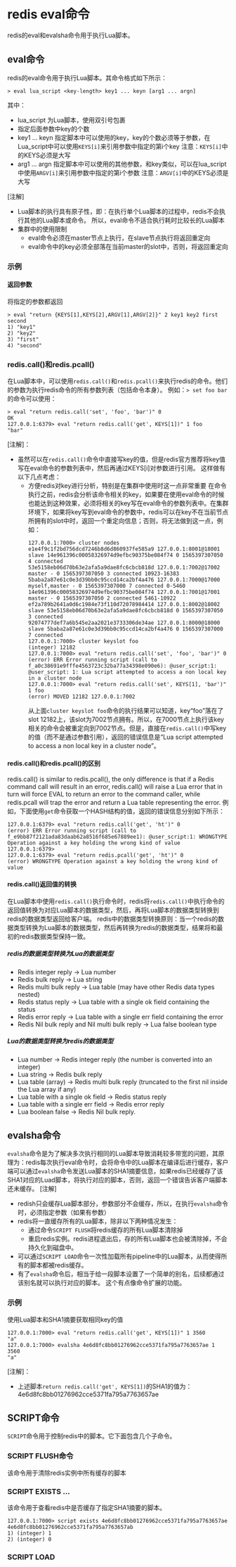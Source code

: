 # redis eval命令
redis的eval和evalsha命令用于执行Lua脚本。

## eval命令
redis的eval命令用于执行Lua脚本。其命令格式如下所示：
```
> eval lua_script <key-length> key1 ... keyn [arg1 ... argn]
```
其中：
+ lua_script
    为Lua脚本，使用双引号包裹
+ <key-length>
    指定后面参数中key的个数
+ key1 ... keyn
    指定脚本中可以使用的key，key的个数必须等于参数<key-length>，在Lua_script中可以使用`KEYS[i]`来引用参数中指定的第i个key
    注意：`KEYS[i]`中的KEYS必须是大写
+ arg1 ... argn
    指定脚本中可以使用的其他参数，和key类似，可以在lua_script中使用`ARGV[i]`来引用参数中指定的第i个参数
    注意：`ARGV[i]`中的KEYS必须是大写

[注解]
+ Lua脚本的执行具有原子性，即：在执行单个Lua脚本的过程中，redis不会执行其他的Lua脚本或命令。
    所以，eval命令不适合执行耗时比较长的Lua脚本
+ 集群中的使用限制
    - eval命令必须在master节点上执行，在slave节点执行将返回重定向
    - eval命令中的key必须全部落在当前master的slot中，否则，将返回重定向

### 示例
#### 返回参数
将指定的参数都返回
```
> eval "return {KEYS[1],KEYS[2],ARGV[1],ARGV[2]}" 2 key1 key2 first second
1) "key1"
2) "key2"
3) "first"
4) "second"
```

### redis.call()和redis.pcall()
在Lua脚本中，可以使用`redis.call()`和`redis.pcall()`来执行redis的命令。他们的参数为执行redis命令的所有参数列表（包括命令本身）。
例如：`> set foo bar`的命令可以使用：
```
> eval "return redis.call('set', 'foo', 'bar')" 0
OK
127.0.0.1:6379> eval "return redis.call('get', KEYS[1])" 1 foo
"bar"
```
[注解]：
+ 虽然可以在`redis.call()`命令中直接写key的值，但是redis官方推荐将key值写在eval命令的参数列表中，然后再通过KEYS[i]对参数进行引用。
    这样做有以下几点考虑：
    - 方便redis对key进行分析，特别是在集群中使用时这一点非常重要
        在命令执行之前，redis会分析该命令相关的key，如果要在使用eval命令的时候也能达到这种效果，必须将相关的key写在eval命令的参数列表中。在集群环境下，如果将key写到eval命令的参数中，redis可以在key不在当前节点所拥有的slot中时，返回一个重定向信息；否则，将无法做到这一点，例如：
        ```
        127.0.0.1:7000> cluster nodes
        e1e4f9c1f2bd756dcd7246b8d6d860937fe585a9 127.0.0.1:8001@18001 slave 14e961396c00058326974d9efbc90375be084f74 0 1565397307050 4 connected
        53e5158eb06d70b63e2afa5a9dae8fc6cbcb818d 127.0.0.1:7002@17002 master - 0 1565397307050 3 connected 10923-16383
        5baba2a87e61c0e3d39bb0c95ccd14ca2bf4a476 127.0.0.1:7000@17000 myself,master - 0 1565397307000 7 connected 0-5460
        14e961396c00058326974d9efbc90375be084f74 127.0.0.1:7001@17001 master - 0 1565397307050 2 connected 5461-10922
        ef2a789b2641a0d6c1984e73f110d72078984414 127.0.0.1:8002@18002 slave 53e5158eb06d70b63e2afa5a9dae8fc6cbcb818d 0 1565397307050 3 connected
        92074777def7a6b545e2aa2021e3733306de34ae 127.0.0.1:8000@18000 slave 5baba2a87e61c0e3d39bb0c95ccd14ca2bf4a476 0 1565397307000 7 connected
        127.0.0.1:7000> cluster keyslot foo
        (integer) 12182
        127.0.0.1:7000> eval "return redis.call('set', 'foo', 'bar')" 0
        (error) ERR Error running script (call to f_a0c38691e9fffe4563723c32ba77a34398e090e6): @user_script:1: @user_script: 1: Lua script attempted to access a non local key in a cluster node 
        127.0.0.1:7000> eval "return redis.call('set', KEYS[1], 'bar')" 1 foo
        (error) MOVED 12182 127.0.0.1:7002
        ```
        从上面`cluster keyslot foo`命令的执行结果可以知道，key“foo”落在了slot 12182上，该slot为7002节点拥有。所以，在7000节点上执行该key相关的命令会被重定向到7002节点。但是，直接在`redis.call()`中写key的值（而不是通过参数引用），返回的错误信息是“Lua script attempted to access a non local key in a cluster node”。
    

#### redis.call()和redis.pcall()的区别
redis.call() is similar to redis.pcall(), the only difference is that if a Redis command call will result in an error, redis.call() will raise a Lua error that in turn will force EVAL to return an error to the command caller, while redis.pcall will trap the error and return a Lua table representing the error.
例如，下面使用`get`命令获取一个HASH结构的值，返回的错误信息分别如下所示：
```
127.0.0.1:6379> eval "return redis.call('get', 'ht')" 0
(error) ERR Error running script (call to f_e9bb87f2121ada83daab62a8516f685e67889ee1): @user_script:1: WRONGTYPE Operation against a key holding the wrong kind of value 
127.0.0.1:6379> 
127.0.0.1:6379> eval "return redis.pcall('get', 'ht')" 0
(error) WRONGTYPE Operation against a key holding the wrong kind of value
```

#### redis.call()返回值的转换
在Lua脚本中使用`redis.call()`执行命令时，redis将`redis.call()`中执行命令的返回值转换为对应Lua脚本的数据类型，然后，再将Lua脚本的数据类型转换到redis的数据类型返回给客户端。
redis中的数据类型转换原则：当一个redis的数据类型转换为Lua脚本的数据类型，然后再转换为redis的数据类型，结果将和最初的redis数据类型保持一致。

##### redis的数据类型转换为Lua的数据类型
+ Redis integer reply -> Lua number
+ Redis bulk reply -> Lua string
+ Redis multi bulk reply -> Lua table (may have other Redis data types nested)
+ Redis status reply -> Lua table with a single ok field containing the status
+ Redis error reply -> Lua table with a single err field containing the error
+ Redis Nil bulk reply and Nil multi bulk reply -> Lua false boolean type

##### Lua的数据类型转换为redis的数据类型
+ Lua number -> Redis integer reply (the number is converted into an integer)
+ Lua string -> Redis bulk reply
+ Lua table (array) -> Redis multi bulk reply (truncated to the first nil inside the Lua array if any)
+ Lua table with a single ok field -> Redis status reply
+ Lua table with a single err field -> Redis error reply
+ Lua boolean false -> Redis Nil bulk reply.


## evalsha命令
`evalsha`命令是为了解决多次执行相同的Lua脚本导致消耗较多带宽的问题，其原理为：redis每次执行eval命令时，会将命令中的Lua脚本在编译后进行缓存，客户端可以通过`evalsha`命令发送Lua脚本的SHA1摘要信息，如果redis已经缓存了该SHA1对应的Luad脚本，将执行对应的脚本，否则，返回一个错误告诉客户端脚本还未缓存。
[注解]
+ redish只会缓存Lua脚本部分，参数部分不会缓存，所以，在执行`evalsha`命令时，必须指定参数（如果有参数）
+ redis将一直缓存所有的Lua脚本，除非以下两种情况发生：
    - 通过命令`SCRIPT FLUSH`将redis缓存的所有Lua脚本清除掉
    - 重启redis实例。redis进程退出后，存的所有Lua脚本也会被清除掉，不会持久化到磁盘中。
+ 可以通过`SCRIPT LOAD`命令一次性加载所有pipeline中的Lua脚本，从而使得所有的脚本都被redis缓存。
+ 有了`evalsha`命令后，相当于给一段脚本设置了一个简单的别名，后续都通过该别名就可以执行对应的脚本。
    这个有点像命令扩展的功能。

### 示例
使用Lua脚本和SHA1摘要获取相同key的值
```
127.0.0.1:7000> eval "return redis.call('get', KEYS[1])" 1 3560
"a"
127.0.0.1:7000> evalsha 4e6d8fc8bb01276962cce5371fa795a7763657ae 1 3560
"a"
```
[注解]：
+ 上述脚本`return redis.call('get', KEYS[1])`的SHA1的值为：4e6d8fc8bb01276962cce5371fa795a7763657ae

## SCRIPT命令
`SCRIPT`命令用于控制redis中的脚本。它下面包含几个子命令。

### SCRIPT FLUSH命令
该命令用于清除redis实例中所有缓存的脚本

### SCRIPT EXISTS <sha1> ... <shan>
该命令用于查看redis中是否缓存了指定SHA1摘要的脚本。
```
127.0.0.1:7000> script exists 4e6d8fc8bb01276962cce5371fa795a7763657ae 4e6d8fc8bb01276962cce5371fa795a7763657ab
1) (integer) 1
2) (integer) 0
```

### SCRIPT LOAD <script>
该命令用于加载并缓存指定的脚本。一次只能加载一个脚本

#### 示例
用sha1替代`hset`命令和`hget`命令
```
127.0.0.1:6379> script load "return redis.call('hset', KEYS[1], ARGV[1], ARGV[2])"
"3438b55821591797eb5646060b77fce104b42da6"
127.0.0.1:6379> script load "return redis.call('hget', KEYS[1], ARGV[1])"
"881a2828a2c9bdbe6e9aab5f48b66617185ddbc3"
127.0.0.1:6379> evalsha 3438b55821591797eb5646060b77fce104b42da6 1 family papa setamv
(integer) 1
127.0.0.1:6379> evalsha 881a2828a2c9bdbe6e9aab5f48b66617185ddbc3 1 family papa
"setamv"
```

### SCRIPT KILL
该命令用于中断一个执行了非常长时间的脚本
[注解]：
+ `SCRIPT KILL`命令只能用于脚本执行过程中还未修改redis中的数据的情况（只读类型的脚本显然在执行过程中的任何时点都是满足该条件的）

## Lua脚本的调试
redis实现了一种基于client/server模式的Lua脚本调试框架。使用方法参考官方文档：https://redis.io/topics/ldb

### 可视化debug插件
Intellij IDEA中有插件可以进行可视化调试，必须安装两个插件，分别是“EmmyLua”和“iedis”
+ EmmyLua插件用于支持Lua脚本语言的编写
+ iedis插件用于redis debugger，但该插件是收费的，破解参考：https://blog.csdn.net/qq_15071263/article/details/79759973

### 示例
#### 简单的示例调试
具体使用方法为：
1. 创建一个脚本文件，将需要调试的lua脚本写入文件中，假设为 test.lua，内容如下所示：
    ```
    [root@izwz95n8068u7u1zz5oihcz redis-cluster]# cat test.lua 
    return redis.call('hmget', KEYS[1], ARGV[1], ARGV[2])
    ```
2. 使用redis-cli以debugger模式连接redis服务器并debug
    debug的过程如下所示：
    ```
    # ./redis-cli -p 6379 --ldb --eval ./test.lua family , papa mama
    Lua debugging session started, please use:
    quit    -- End the session.
    restart -- Restart the script in debug mode again.
    help    -- Show Lua script debugging commands.

    * Stopped at 1, stop reason = step over
    -> 1   return redis.call('hmget', KEYS[1], ARGV[1], ARGV[2])

    lua debugger> help
    Redis Lua debugger help:
    [h]elp               Show this help.
    [s]tep               Run current line and stop again.
    [n]ext               Alias for step.
    [c]continue          Run till next breakpoint.
    [l]list              List source code around current line.
    [l]list [line]       List source code around [line].
                        line = 0 means: current position.
    [l]list [line] [ctx] In this form [ctx] specifies how many lines
                        to show before/after [line].
    [w]hole              List all source code. Alias for 'list 1 1000000'.
    [p]rint              Show all the local variables.
    [p]rint <var>        Show the value of the specified variable.
                        Can also show global vars KEYS and ARGV.
    [b]reak              Show all breakpoints.
    [b]reak <line>       Add a breakpoint to the specified line.
    [b]reak -<line>      Remove breakpoint from the specified line.
    [b]reak 0            Remove all breakpoints.
    [t]race              Show a backtrace.
    [e]eval <code>       Execute some Lua code (in a different callframe).
    [r]edis <cmd>        Execute a Redis command.
    [m]axlen [len]       Trim logged Redis replies and Lua var dumps to len.
                        Specifying zero as <len> means unlimited.
    [a]bort              Stop the execution of the script. In sync
                        mode dataset changes will be retained.

    Debugger functions you can call from Lua scripts:
    redis.debug()        Produce logs in the debugger console.
    redis.breakpoint()   Stop execution like if there was a breakpoing.
                        in the next line of code.

    lua debugger> n
    <redis> hmget family papa mama
    <reply> ["setamv","susie"]

    1) "setamv"
    2) "susie"

    (Lua debugging session ended -- dataset changes rolled back)
    ```
    说明：
    - debugger模式连接redis服务器时可以指定两种不同的方式：
        * --ldb 
            在这种方式下，debug脚本如果有写入数据，最后都将回滚，并且当前的debug过程不影响redis实例的其他连接操作。
        * --ldb-sync-mode
            这种方式成为“Synchronous mode”。在这种方式下，debug脚本写入的数据最终不会回滚，并且是以独占的方式连接到redis实例（即在调试过程中，其他客户端将无法连接到redis实例）。
    - 以debug模式连接server的命令格式为：
        ```
        # redis-cli --ldb --eval <script_file> key1 ... keyn , arg1 ... argn
        ```
        其中：
        * --eval 后面跟lua脚本文件的全路径
        * key1 ... keyn 为脚本中将使用到的key列表（即使用KEYS[i]引用的参数）
        * arg1 ... argn 为脚本中将使用到的参数列表（即使用ARGV[i]引用的参数）
    - 当连接上server后，客户端将显示`lua debugger>`，并等待用户输入后续的命令。可以直接输入help查看帮助信息。

    
#### 复杂的示例调试
下面使用Lua脚本求平均成绩。所有人的成绩都保存到了HSet中，如下所示（will、susie、candy、andy四个人的成绩分别是 85、90、95、100）：
```
127.0.0.1:6379> hmget scores will susie candy andy
1) "85"
2) "90"
3) "98"
4) "100"
```
求平均分的Lua脚本如下所示，脚本中需要接收一个参数KEYS[1]，用于设置求平均分的HSet的key：
```
local persons = redis.call('hkeys', KEYS[1])            -- 取得HSet的所有key，即每个人名，redis的hkeys返回一个列表，映射到Lua中为一个table
local totalScore = 0
local personCnt = 0
for i, v in ipairs(persons) do                          -- 循环每个人
  local score = redis.call('hget', KEYS[1], v)         -- 获取每个人的分值。因为redis
  totalScore = tonumber(totalScore) + tonumber(score)   -- 将每个人的分值加入到总分中
  personCnt = personCnt + 1
end
local avgScore = totalScore / personCnt                 -- 计算平均分
return avgScore
```
[注解]：
+ Lua脚本中不能有全局变量，只能使用局部变量（local声明）。有全局变量将报错，如下所示：
    ```
    (error) ERR Error running script (call to f_660054b928db5f7a17b15f7affc94f40a37c1e8b): @enable_strict_lua:8: user_script:2: Script attempted to create global variable 'persons' 
    ``` 

下面开始使用redis客户端调试Lua脚本（调试过程中可以使用"p"命令查看当前所有Lua变量的值）：
```
# ./src/redis-cli --ldb --eval /opt/workspace/lua/avgscore.lua scores
Lua debugging session started, please use:
quit    -- End the session.
restart -- Restart the script in debug mode again.
help    -- Show Lua script debugging commands.

* Stopped at 2, stop reason = step over
-> 2   local persons = redis.call('hkeys', KEYS[1])
lua debugger> n
<redis> hkeys scores
<reply> ["will","susie","candy","andy"]
* Stopped at 3, stop reason = step over
-> 3   local totalScore = 0
lua debugger> n
* Stopped at 4, stop reason = step over
-> 4   local personCnt = 0
lua debugger> n
* Stopped at 5, stop reason = step over
-> 5   for i, v in ipairs(persons) do
lua debugger> n
* Stopped at 6, stop reason = step over
-> 6     local score = redis.call('hget', KEYS[1], v)
lua debugger> n
<redis> hget scores will
<reply> "85"
* Stopped at 7, stop reason = step over
-> 7     totalScore = tonumber(totalScore) + tonumber(score)
lua debugger> n
* Stopped at 8, stop reason = step over
-> 8     personCnt = personCnt + 1
lua debugger> n
* Stopped at 5, stop reason = step over
-> 5   for i, v in ipairs(persons) do
lua debugger> n
* Stopped at 6, stop reason = step over
-> 6     local score = redis.call('hget', 'scores', v)
lua debugger> n
<redis> hget scores susie
<reply> "90"
* Stopped at 7, stop reason = step over
-> 7     totalScore = tonumber(totalScore) + tonumber(score)
lua debugger> n
* Stopped at 8, stop reason = step over
-> 8     personCnt = personCnt + 1
lua debugger> n
* Stopped at 5, stop reason = step over
-> 5   for i, v in ipairs(persons) do
lua debugger> n
* Stopped at 6, stop reason = step over
-> 6     local score = redis.call('hget', 'scores', v)
lua debugger> n
<redis> hget scores candy
<reply> "98"
* Stopped at 7, stop reason = step over
-> 7     totalScore = tonumber(totalScore) + tonumber(score)
lua debugger> n
* Stopped at 8, stop reason = step over
-> 8     personCnt = personCnt + 1
lua debugger> n
* Stopped at 5, stop reason = step over
-> 5   for i, v in ipairs(persons) do
lua debugger> n
* Stopped at 6, stop reason = step over
-> 6     local score = redis.call('hget', 'scores', v)
lua debugger> n
<redis> hget scores andy
<reply> "100"
* Stopped at 7, stop reason = step over
-> 7     totalScore = tonumber(totalScore) + tonumber(score)
lua debugger> n
* Stopped at 8, stop reason = step over
-> 8     personCnt = personCnt + 1
lua debugger> n
* Stopped at 5, stop reason = step over
-> 5   for i, v in ipairs(persons) do
lua debugger> n
* Stopped at 10, stop reason = step over
-> 10  local avgScore = totalScore / personCnt
lua debugger> n
* Stopped at 11, stop reason = step over
-> 11  return avgScore
lua debugger> n

(integer) 93

(Lua debugging session ended -- dataset changes rolled back)

```

将Lua脚本使用unpack函数简化，如下所示：
```
# cat enhanced_avgscore.lua 
local persons = redis.call('hkeys', KEYS[1])
local totalScore = 0
local scores = redis.call('hmget', KEYS[1], unpack(persons))
for i, s in ipairs(scores) do
  totalScore = tonumber(totalScore) + tonumber(s)
end
local avgScore = totalScore / #scores
return avgScore
```

调试过程如下所示：
```
# ./src/redis-cli --ldb --eval /opt/workspace/lua/enhanced_avgscore.lua scores
Lua debugging session started, please use:
quit    -- End the session.
restart -- Restart the script in debug mode again.
help    -- Show Lua script debugging commands.

* Stopped at 1, stop reason = step over
-> 1   local persons = redis.call('hkeys', KEYS[1])
lua debugger> n
<redis> hkeys scores
<reply> ["will","susie","candy","andy"]
* Stopped at 2, stop reason = step over
-> 2   local totalScore = 0
lua debugger> n
* Stopped at 3, stop reason = step over
-> 3   local scores = redis.call('hmget', KEYS[1], unpack(persons))
lua debugger> n
<redis> hmget scores will susie candy andy
<reply> ["85","90","98","100"]
* Stopped at 4, stop reason = step over
-> 4   for i, s in ipairs(scores) do
lua debugger> n
* Stopped at 5, stop reason = step over
-> 5     totalScore = tonumber(totalScore) + tonumber(s)
lua debugger> n
* Stopped at 4, stop reason = step over
-> 4   for i, s in ipairs(scores) do
lua debugger> n
* Stopped at 5, stop reason = step over
-> 5     totalScore = tonumber(totalScore) + tonumber(s)
lua debugger> n
* Stopped at 4, stop reason = step over
-> 4   for i, s in ipairs(scores) do
lua debugger> n
* Stopped at 5, stop reason = step over
-> 5     totalScore = tonumber(totalScore) + tonumber(s)
lua debugger> n
* Stopped at 4, stop reason = step over
-> 4   for i, s in ipairs(scores) do
lua debugger> n
* Stopped at 5, stop reason = step over
-> 5     totalScore = tonumber(totalScore) + tonumber(s)
lua debugger> n
* Stopped at 4, stop reason = step over
-> 4   for i, s in ipairs(scores) do
lua debugger> n
* Stopped at 7, stop reason = step over
-> 7   local avgScore = totalScore / #scores
lua debugger> n
* Stopped at 8, stop reason = step over
-> 8   return avgScore
lua debugger> n

(integer) 93

(Lua debugging session ended -- dataset changes rolled back)
```